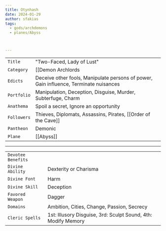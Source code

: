 ```yaml
---
title: Otynhash
date: 2024-01-29
author: sfakias
tags:
  - gods/archdemons
  - planes/Abyss



---
```

| | |
| --- | --- |
| `Title` | "Two-Faced, Lady of Lust" |
| `Category` | [[Demon Archlords|Archdemon]], [[Conspirators]] |
| `Edicts` | Deceive other fools, Manipulate persons of power, Gain influence, Terminate nuisances |
| `Portfolio` | Manipulation, Deception, Disguise, Murder, Subterfuge, Charm |
| `Anathema` | Spoil a secret, Ignore an opportunity |
| `Followers` | Thieves, Diplomats, Assassins, Pirates, [[Order of the Cave]] |
| `Pantheon` | Demonic |
| `Plane` | [[Abyss]] |

---
| | |
| --- | --- |
| `Devotee Benefits` |
| `Divine Ability` | Dexterity or Charisma |
| `Divine Font` | Harm |
| `Divine Skill` | Deception |
| `Favored Weapon` | Dagger |
| `Domains` | Ambition, Cities, Change, Passion, Secrecy |
| `Cleric Spells` | 1st: Illusory Disguise, 3rd: Sculpt Sound, 4th: Modify Memory |

